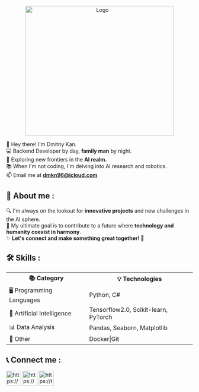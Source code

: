 <p align="center">
    <img src="https://media3.giphy.com/media/TLnWsIBRegQyWxG4Dw/giphy.gif?cid=ecf05e473jkjwd218e4oi7lshtguegabkt06uleh2c3yokwy&ep=v1_gifs_search&rid=giphy.gif&ct=g" alt="Logo" width="400" height="350">
 </p>
 
👋 Hey there! I'm Dmitriy Kan. <br>
💻 Backend Developer by day, **family man** by night. <br>
🤖 Exploring new frontiers in the **AI realm.** <br>
📚 When I'm not coding, I'm delving into AI research and robotics. <br>
📫 Email me at **dmkn96@icloud.com** <br>
 
## 💬 About me :
🔍  I'm always on the lookout for **innovative projects** and new challenges in the AI sphere.  
🎯  My ultimate goal is to contribute to a future where **technology and humanity coexist in harmony**.  
✨  **Let's connect and make something great together! 🤝**


## 🛠 Skills :
<table style="width:100%">
  <tr>
    <th>📚 Category</th>
    <th>💡 Technologies</th>
  </tr>
  <tr>
    <td>🖥 Programming Languages</td>
    <td>Python, C#</td>
  </tr>
  <tr>
    <td>🤖 Artificial Intelligence</td>
    <td>Tensorflow2.0, Scikit-learn, PyTorch</td>
  </tr>
  <tr>
    <td>📊 Data Analysis</td>
    <td>Pandas, Seaborn, Matplotlib</td>
  </tr>
  <tr>
    <td>🐳 Other</td>
    <td>Docker|Git</td>
  </tr>
</table>

## 📞 Connect me :
<p align="left">
<a href="https://linkedin.com/in/dmkn96" target="blank"><img align="center" src="https://raw.githubusercontent.com/rahuldkjain/github-profile-readme-generator/master/src/images/icons/Social/linked-in-alt.svg" alt="https://www.linkedin.com/in/dmkn96/" height="40" width="40" /></a>
<a href="https://www.facebook.com/100073404865386" target="blank"><img align="center" src="https://raw.githubusercontent.com/rahuldkjain/github-profile-readme-generator/master/src/images/icons/Social/facebook.svg" alt="https://www.facebook.com/profile.php?id=100073404865386&mibextid=zbwkwl" height="40" width="40" /></a>
<a href="https://t.me/dmkn96" target="blank"><img align="center" src="https://upload.wikimedia.org/wikipedia/commons/thumb/8/83/Telegram_2019_Logo.svg/1200px-Telegram_2019_Logo.svg.png" alt="https://t.me/dmkn96" height="40" width="40" /></a>
</p>
